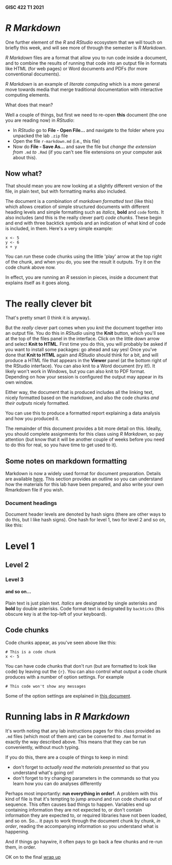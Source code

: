 #### GISC 422 T1 2021
# _R Markdown_
One further element of the _R_ and _RStudio_ ecosystem that we will touch on briefly this week, and will see more of through the semester is _R Markdown_.

_R Markdown_ files are a format that allow you to run code inside a document, and to combine the results of running that code into an output file in formats like HTML (for web pages) or Word documents and PDFs (for more conventional documents).

_R Markdown_ is an example of *literate computing* which is a more general move towards media that merge traditional documentation with interactive computing elements.

What does that mean?

Well a couple of things, but first we need to re-open **this** document (the one you are reading now) in _RStudio_:

+ In _RStudio_ go to **File - Open File...** and navigate to the folder where you unpacked the lab `.zip` file
+ Open the file `r-markdown.md` (i.e., this file)
+ Now do **File - Save As...** and save the file but _change the extension from_ `.md` _to_ `.Rmd` (if you can't see file extensions on your computer ask about this).

## Now what?
That should mean you are now looking at a slightly different version of the file, in plain text, but with formatting marks also included.

The document is a combination of *markdown formatted text* (like this) which allows creation of simple structured documents with different heading levels and simple formatting such as *italics*, **bold** and `code` fonts. It also includes (and this is the really clever part) *code chunks*. These begin and end with three backtick symbols and an indication of what kind of code is included, in them. Here's a very simple example:

```{r}
x <- 5
y <- 6
x + y
```

You can *run* these code chunks using the little 'play' arrow at the top right of the chunk, and when you do, you see the result it outputs. Try it on the code chunk above now.

In effect, you are running an *R* session in pieces, inside a document that explains itself as it goes along.

# The really clever bit
That's pretty smart (I think it is anyway).

But the _really_ clever part comes when you *knit* the document together into an output file. You do this in *RStudio* using the **Knit** button, which you'll see at the top of the files panel in the interface. Click on the little down arrow and select **Knit to HTML**. First time you do this, you will probably be asked if you want to install some packages: go ahead and say yes! Once you've done that **Knit to HTML** again and *RStudio* should think for a bit, and will produce a HTML file that appears in the **Viewer** panel (at the bottom right of the RStudio interface). You can also knit to a Word document (try it!). It likely won't work in Windows, but you can also knit to PDF format. Depending on how your session is configured the output may appear in its own window.

Either way, the document that is produced includes all the linking text, nicely formatted based on the markdown, and also the code chunks *and their outputs* nicely formatted.

You can use this to produce a formatted report explaining a data analysis and how you produced it.

The remainder of this document provides a bit more detail on this. Ideally, you should complete assignments for this class using _R Markdown_, so pay attention (but know that it will be another couple of weeks before you need to do this for real, so you have time to get used to it).

## Some notes on markdown formatting
Markdown is now a widely used format for document preparation. Details are available [here](https://daringfireball.net/projects/markdown/syntax). This section provides an outline so you can understand how the materials for this lab have been prepared, and also write your own Rmarkdown file if you wish.

### Document headings
Document header levels are denoted by hash signs (there are other ways to do this, but I like hash signs). One hash for level 1, two for level 2 and so on, like this:

# Level 1
## Level 2
### Level 3
#### and so on...

Plain text is just plain text. *Italics* are designated by single asterisks and **bold** by double asterisks. Code format text is designated by `backticks` (this obscure key is at the top-left of your keyboard).

## Code chunks
Code chunks appear, as you've seen above like this:

```{r}
# This is a code chunk
x <- 5
```

You can have code chunks that don't run (but are formatted to look like code) by leaving out the `{r}`. You can also control what output a code chunk produces with a number of option settings. For example

```{r message=FALSE}
# This code won't show any messages
```

Some of the option settings are explained in [this document](https://rmarkdown.rstudio.com/lesson-3.html).

# Running labs in _R Markdown_
It's worth noting that any lab instructions pages for this class provided as `.md` files (which most of them are) can be converted to `.Rmd` format in exactly the way described above. This means that they can be run conveniently, without much typing.

If you do this, there are a couple of things to keep in mind:

+ don't forget to *actually read the materials presented* so that you understand what's going on!
+ don't forget to try changing parameters in the commands so that you learn how you can do analyses differently

Perhaps most importantly: **run everything in order!**. A problem with this kind of file is that it's tempting to jump around and run code chunks out of sequence. This often causes bad things to happen. Variables end up containing information they are not expected to, or don't contain information they are expected to, or required libraries have not been loaded, and so on. So... it pays to work through the document chunk by chunk, _in order_, reading the accompanying information so you understand what is happening.

And if things go haywire, it often pays to go back a few chunks and re-run them, in order.

OK on to the final [wrap up](wrapping-up.md)
